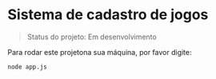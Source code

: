 # Sistema de cadastro de jogos

> Status do projeto: Em desenvolvimento

Para rodar este projetona sua máquina, por favor digite:

```
node app.js
```
